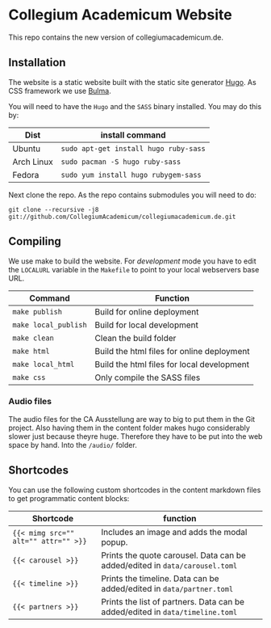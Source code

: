 # Collegium Academicum Website

This repo contains the new version of collegiumacademicum.de.

## Installation
The website is a static website built with the static site generator [Hugo](gohugo.io). As CSS framework we use [Bulma](bulma.io).

You will need to have the `Hugo` and the `SASS` binary installed. You may do this by:

| Dist | install command |
| --- | --- |
| Ubuntu | `sudo apt-get install hugo ruby-sass` |
| Arch Linux | `sudo pacman -S hugo ruby-sass` |
| Fedora | `sudo yum install hugo rubygem-sass` |

Next clone the repo. As the repo contains submodules you will need to do:

```
git clone --recursive -j8 git://github.com/CollegiumAcademicum/collegiumacademicum.de.git
```
## Compiling
We use make to build the website. For _development_ mode you have to edit the `LOCALURL` variable in the `Makefile` to point to your local webservers base URL.

| Command | Function |
| --- | --- |
| `make publish` | Build for online deployment |
| `make local_publish` | Build for local development |
| `make clean` | Clean the build folder |
| `make html` | Build the html files for online deployment |
| `make local_html` | Build the html files for local development |
| `make css` | Only compile the SASS files |

### Audio files
The audio files for the CA Ausstellung are way to big to put them in the Git project. Also having them in the content folder makes hugo considerably slower just because theyre huge. Therefore they have to be put into the web space by hand. Into the `/audio/` folder.

## Shortcodes
You can use the following custom shortcodes in the content markdown files to get programmatic content blocks:

| Shortcode | function |
| --- | --- |
| `{{< mimg src="" alt="" attr="" >}}` | Includes an image and adds the modal popup.  |
| `{{< carousel >}}` | Prints the quote carousel. Data can be added/edited in `data/carousel.toml` |
| `{{< timeline >}}` | Prints the timeline. Data can be added/edited in `data/partner.toml` |
| `{{< partners >}}` | Prints the list of partners. Data can be added/edited in `data/timeline.toml` |